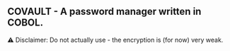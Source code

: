 ## COVAULT - A password manager written in COBOL. 
⚠️ Disclaimer: Do not actually use - the encryption is (for now) very weak.